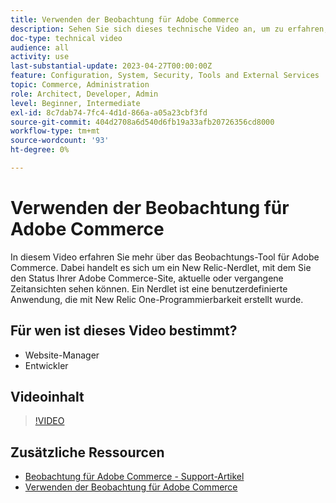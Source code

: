 ```yaml
---
title: Verwenden der Beobachtung für Adobe Commerce
description: Sehen Sie sich dieses technische Video an, um zu erfahren, wie Sie das Beobachtungs-Tool für Adobe Commerce verwenden.
doc-type: technical video
audience: all
activity: use
last-substantial-update: 2023-04-27T00:00:00Z
feature: Configuration, System, Security, Tools and External Services
topic: Commerce, Administration
role: Architect, Developer, Admin
level: Beginner, Intermediate
exl-id: 8c7dab74-7fc4-4d1d-866a-a05a23cbf3fd
source-git-commit: 404d2708a6d540d6fb19a33afb20726356cd8000
workflow-type: tm+mt
source-wordcount: '93'
ht-degree: 0%

---
```


# Verwenden der Beobachtung für Adobe Commerce

In diesem Video erfahren Sie mehr über das Beobachtungs-Tool für Adobe Commerce. Dabei handelt es sich um ein New Relic-Nerdlet, mit dem Sie den Status Ihrer Adobe Commerce-Site, aktuelle oder vergangene Zeitansichten sehen können. Ein Nerdlet ist eine benutzerdefinierte Anwendung, die mit New Relic One-Programmierbarkeit erstellt wurde.

## Für wen ist dieses Video bestimmt?

- Website-Manager
- Entwickler

## Videoinhalt

>[!VIDEO](https://video.tv.adobe.com/v/3411350?quality=12&learn=on&captions=ger)

## Zusätzliche Ressourcen

- [Beobachtung für Adobe Commerce - Support-Artikel](https://experienceleague.adobe.com/docs/commerce-knowledge-base/kb/support-tools/observation/observation-adobe-commerce-overview.html?lang=de&)
- [Verwenden der Beobachtung für Adobe Commerce](https://experienceleague.adobe.com/docs/commerce-operations/tools/observation-for-adobe-commerce/intro.html?lang=de)
